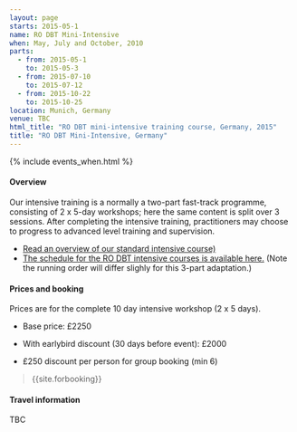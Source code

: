 ```yaml
---
layout: page
starts: 2015-05-1
name: RO DBT Mini-Intensive
when: May, July and October, 2010
parts:
  - from: 2015-05-1
    to: 2015-05-3
  - from: 2015-07-10
    to: 2015-07-12
  - from: 2015-10-22
    to: 2015-10-25
location: Munich, Germany
venue: TBC
html_title: "RO DBT mini-intensive training course, Germany, 2015"
title: "RO DBT Mini-Intensive, Germany"
---
```



{% include events_when.html %}




#### Overview

Our intensive training is a normally a two-part fast-track programme, consisting of 2 x 5-day workshops; here the same content is split over 3 sessions. After completing the intensive training, practitioners may choose to progress to advanced level training and supervision.

- [Read an overview of our standard intensive course)](/training/intensive.html)
- [The schedule for the RO DBT intensive courses is available here.](/training/intensive-timetable.html) (Note the running order will differ slighly for this 3-part adaptation.)


#### Prices and booking

Prices are for the complete 10 day intensive workshop (2 x 5 days).

- Base price: £2250
- With earlybird discount (30 days before event): £2000

- £250 discount per person for group booking (min 6)


> {{site.forbooking}}

#### Travel information

TBC
